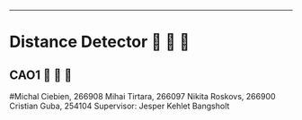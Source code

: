 -----------------------------------------------------------------------------------------------------------------------------

# Distance Detector :camel: :camel: :camel: 

## CAO1 :metal: :metal: :metal: 


#Michal Ciebien, 266908 
Mihai Tirtara, 266097
Nikita Roskovs, 266900
Cristian Guba, 254104 
Supervisor: Jesper Kehlet Bangsholt
